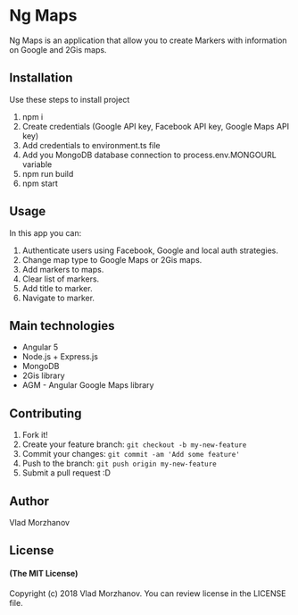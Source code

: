 # Ng Maps

Ng Maps is an application that allow you to create Markers with information on Google and 2Gis maps.

## Installation

Use these steps to install project
1. npm i
2. Create credentials (Google API key, Facebook API key, Google Maps API key)
3. Add credentials to environment.ts file
4. Add you MongoDB database connection to process.env.MONGOURL variable
5. npm run build
6. npm start

## Usage

In this app you can:
1. Authenticate users using Facebook, Google and local auth strategies.
2. Change map type to Google Maps or 2Gis maps.
3. Add markers to maps.
4. Clear list of markers.
5. Add title to marker.
6. Navigate to marker.

## Main technologies
* Angular 5
* Node.js + Express.js
* MongoDB
* 2Gis library
* AGM - Angular Google Maps library

## Contributing

1. Fork it!
2. Create your feature branch: `git checkout -b my-new-feature`
3. Commit your changes: `git commit -am 'Add some feature'`
4. Push to the branch: `git push origin my-new-feature`
5. Submit a pull request :D

## Author

Vlad Morzhanov

## License

#### (The MIT License)

Copyright (c) 2018 Vlad Morzhanov.
You can review license in the LICENSE file.
